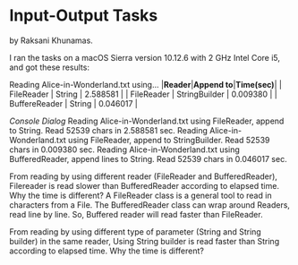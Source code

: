# Input-Output Tasks
by Raksani Khunamas.

I ran the tasks on a macOS Sierra version 10.12.6 with 2 GHz Intel Core i5,
and got these results:

Reading Alice-in-Wonderland.txt using...
|__________Reader__________|__________Append to__________|__________Time(sec)__________|
|        FileReader        |          String             |          2.588581           |
|        FileReader        |       StringBuilder         |          0.009380           |
|     BuffereReader        |          String             |          0.046017           |


*Console Dialog*
Reading Alice-in-Wonderland.txt using FileReader, append to String.
Read 52539 chars in 2.588581 sec.
Reading Alice-in-Wonderland.txt using FileReader, append to StringBuilder.
Read 52539 chars in 0.009380 sec.
Reading Alice-in-Wonderland.txt using BufferedReader, append lines to String.
Read 52539 chars in 0.046017 sec.


From reading by using different reader (FileReader and BufferedReader),
Filereader is read slower than BufferedReader according to elapsed time.
Why the time is different?
A FileReader class is a general tool to read in characters from a File. The BufferedReader class can wrap around Readers, read line by line. So, Buffered reader will read faster than FileReader.

From reading by using different type of parameter (String and String builder) in the same reader,
Using String builder is read faster than String according to elapsed time.
Why the time is different?

